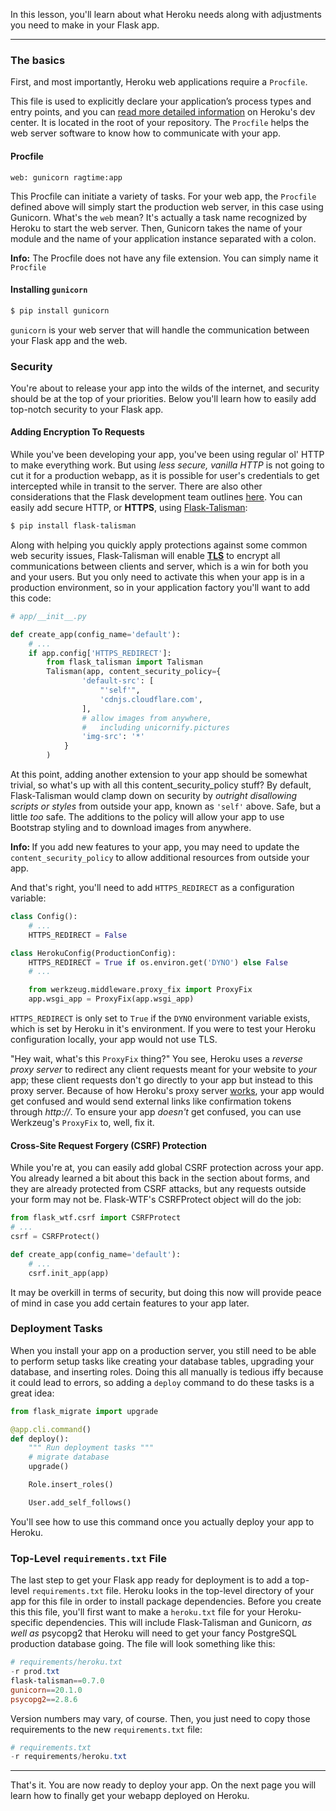 In this lesson, you'll learn about what Heroku needs along with adjustments you need to make in your Flask app.

___

### The basics

First, and most importantly, Heroku web applications require a `Procfile`.

This file is used to explicitly declare your application’s process types and entry points, and you can <a href="" target="_blank">read more detailed information</a> on Heroku's dev center. It is located in the root of your repository. The `Procfile` helps the web server software to know how to communicate with your app.

#### Procfile

```Procfile
web: gunicorn ragtime:app
```

This Procfile can initiate a variety of tasks. For your web app, the `Procfile` defined above will simply start the production web server, in this case using Gunicorn. What's the `web` mean? It's actually a task name recognized by Heroku to start the web server. Then, Gunicorn takes the name of your module and the name of your application instance separated with a colon.

<div class='alert alert-info' role='alert'>
    <strong>Info:</strong> The Procfile does not have any file extension. You can simply name it <code>Procfile</code>
</div>

#### Installing `gunicorn`

```bash
$ pip install gunicorn
```

`gunicorn` is your web server that will handle the communication between your Flask app and the web.

### Security

You're about to release your app into the wilds of the internet, and security should be at the top of your priorities. Below you'll learn how to easily add top-notch security to your Flask app.

#### Adding Encryption To Requests

While you've been developing your app, you've been using regular ol' HTTP to make everything work. But using *less secure, vanilla HTTP* is not going to cut it for a production webapp, as it is possible for user's credentials to get intercepted while in transit to the server. There are also other considerations that the Flask development team outlines <a href="https://flask.palletsprojects.com/en/1.1.x/security/" target="_blank">here</a>. You can easily add secure HTTP, or **HTTPS**, using <a href="https://github.com/GoogleCloudPlatform/flask-talisman" target="_blank">Flask-Talisman</a>:

```bash
$ pip install flask-talisman
```

Along with helping you quickly apply protections against some common web security issues, Flask-Talisman will enable **<a href="https://en.wikipedia.org/wiki/Transport_Layer_Security" target="_blank">TLS</a>** to encrypt all communications between clients and server, which is a win for both you and your users. But you only need to activate this when your app is in a production environment, so in your application factory you'll want to add this code:

```python
# app/__init__.py

def create_app(config_name='default'):
    # ...
    if app.config['HTTPS_REDIRECT']:
        from flask_talisman import Talisman
        Talisman(app, content_security_policy={
                'default-src': [
                    "'self'",
                    'cdnjs.cloudflare.com',
                ],
                # allow images from anywhere, 
                #   including unicornify.pictures
                'img-src': '*'
            }
        )
```

At this point, adding another extension to your app should be somewhat trivial, so what's up with all this content_security_policy stuff? By default, Flask-Talisman would clamp down on security by *outright disallowing scripts or styles* from outside your app, known as `'self'` above. Safe, but a little *too* safe. The additions to the policy will allow your app to use Bootstrap styling and to download images from anywhere.

<div class="alert alert-info" role="alert"><b>Info: </b>If you add new features to your app, you may need to update the <code>content_security_policy</code> to allow additional resources from outside your app.</div>

And that's right, you'll need to add `HTTPS_REDIRECT` as a configuration variable:

```python
class Config():
    # ...
    HTTPS_REDIRECT = False

class HerokuConfig(ProductionConfig):
    HTTPS_REDIRECT = True if os.environ.get('DYNO') else False
    # ...

    from werkzeug.middleware.proxy_fix import ProxyFix
    app.wsgi_app = ProxyFix(app.wsgi_app)
```

`HTTPS_REDIRECT` is only set to `True` if the `DYNO` environment variable exists, which is set by Heroku in it's environment. If you were to test your Heroku configuration locally, your app would not use TLS.

"Hey wait, what's this `ProxyFix` thing?" You see, Heroku uses a *reverse proxy server* to redirect any client requests meant for your website to *your* app; these client requests don't go directly to your app but instead to this proxy server. Because of how Heroku's proxy server <a href="https://devcenter.heroku.com/articles/http-routing" target="_blank">works</a>, your app would get confused and would send external links like confirmation tokens through *http://*. To ensure your app *doesn't* get confused, you can use Werkzeug's `ProxyFix` to, well, fix it.

#### Cross-Site Request Forgery (CSRF) Protection

While you're at, you can easily add global CSRF protection across your app. You already learned a bit about this back in the section about forms, and they are already protected from CSRF attacks, but any requests outside your form may not be. Flask-WTF's CSRFProtect object will do the job:

```python
from flask_wtf.csrf import CSRFProtect
# ...
csrf = CSRFProtect()

def create_app(config_name='default'):
    # ...
    csrf.init_app(app)
```

It may be overkill in terms of security, but doing this now will provide peace of mind in case you add certain features to your app later.

### Deployment Tasks

When you install your app on a production server, you still need to be able to perform setup tasks like creating your database tables, upgrading your database, and inserting roles. Doing this all manually is tedious iffy because it could lead to errors, so adding a `deploy` command to do these tasks is a great idea:

```python
from flask_migrate import upgrade

@app.cli.command()
def deploy():
    """ Run deployment tasks """
    # migrate database
    upgrade()

    Role.insert_roles()

    User.add_self_follows()
```

You'll see how to use this command once you actually deploy your app to Heroku.

### Top-Level `requirements.txt` File

The last step to get your Flask app ready for deployment is to add a top-level `requirements.txt` file. Heroku looks in the top-level directory of your app for this file in order to install package dependencies. Before you create this this file, you'll first want to make a `heroku.txt` file for your Heroku-specific dependencies. This will include Flask-Talisman and Gunicorn, *as well as* psycopg2 that Heroku will need to get your fancy PostgreSQL production database going. The file will look something like this:

```powershell
# requirements/heroku.txt
-r prod.txt
flask-talisman==0.7.0
gunicorn==20.1.0
psycopg2==2.8.6
```

Version numbers may vary, of course. Then, you just need to copy those requirements to the new `requirements.txt` file:

```powershell
# requirements.txt
-r requirements/heroku.txt
```

___

That's it. You are now ready to deploy your app. On the next page you will learn how to finally get your webapp deployed on Heroku.
